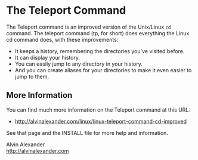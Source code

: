 
The Teleport Command
====================

The Teleport command is an improved version of the Unix/Linux `cd` command. The teleport command (tp, for short) does everything the Linux cd command does, with these improvements:

* It keeps a history, remembering the directories you've visited before.
* It can display your history.
* You can easily jump to any directory in your history.
* And you can create aliases for your directories to make it even easier to jump to them.

More Information
----------------

You can find much more information on the Teleport command at this URL:

* http://alvinalexander.com/linux/linux-teleport-command-cd-improved

See that page and the INSTALL file for more help and information.


Alvin Alexander  
http://alvinalexander.com

